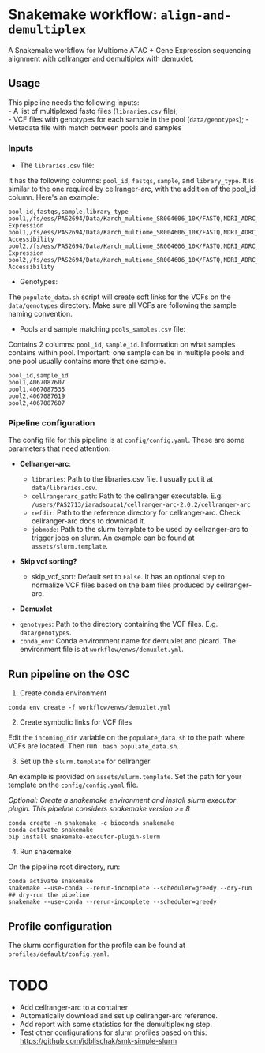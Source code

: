 # Snakemake workflow: `align-and-demultiplex`

A Snakemake workflow for Multiome ATAC + Gene Expression sequencing alignment with cellranger and demultiplex with demuxlet.

## Usage

This pipeline needs the following inputs:  
    - A list of multiplexed fastq files (`libraries.csv` file);  
    - VCF files with genotypes for each sample in the pool (`data/genotypes`);
    - Metadata file with match between pools and samples

### Inputs

- The `libraries.csv` file:

It has the following columns: `pool_id`, `fastqs`, `sample`, and `library_type`. It is similar to the one required by cellranger-arc, with the addition of the pool_id column. Here's an example:

```
pool_id,fastqs,sample,library_type
pool1,/fs/ess/PAS2694/Data/Karch_multiome_SR004606_10X/FASTQ,NDRI_ADRC_Frontal_and_Cerebellum_Pool1,Gene Expression
pool1,/fs/ess/PAS2694/Data/Karch_multiome_SR004606_10X/FASTQ,NDRI_ADRC_Frontal_and_Cerebellum_Pool1_atac,Chromatin Accessibility
pool2,/fs/ess/PAS2694/Data/Karch_multiome_SR004606_10X/FASTQ,NDRI_ADRC_Frontal_and_Cerebellum_Pool2,Gene Expression
pool2,/fs/ess/PAS2694/Data/Karch_multiome_SR004606_10X/FASTQ,NDRI_ADRC_Frontal_and_Cerebellum_Pool2_atac,Chromatin Accessibility
```

- Genotypes: 

The `populate_data.sh` script will create soft links for the VCFs on the `data/genotypes` directory. Make sure all VCFs are following the sample naming convention. 

- Pools and sample matching `pools_samples.csv` file:

Contains 2 columns: `pool_id`, `sample_id`. Information on what samples contains within pool. Important: one sample can be in multiple pools and one pool usually contains more that one sample.
```
pool_id,sample_id
pool1,4067087607
pool1,4067087535
pool2,4067087619
pool2,4067087607
```


###  Pipeline configuration

The config file for this pipeline is at `config/config.yaml`. These are some parameters that need attention:

* **Cellranger-arc**:
    - `libraries`: Path to the libraries.csv file. I usually put it at `data/libraries.csv`.
    - `cellrangerarc_path`: Path to the cellranger executable. E.g. `/users/PAS2713/iaradsouza1/cellranger-arc-2.0.2/cellranger-arc`
    - `refdir`: Path to the reference directory for cellranger-arc. Check cellranger-arc docs to download it. 
    - `jobmode`: Path to the slurm template to be used by cellranger-arc to trigger jobs on slurm. An example can be found at `assets/slurm.template`. 

* **Skip vcf sorting?**
    - skip_vcf_sort: Default set to `False`. It has an optional step to normalize VCF files based on the bam files produced by cellranger-arc. 

* **Demuxlet**
- `genotypes`: Path to the directory containing the VCF files. E.g. `data/genotypes`.
- `conda_env`: Conda environment name for demuxlet and picard. The environment file is at `workflow/envs/demuxlet.yml`.


## Run pipeline on the OSC

1. Create conda environment
```
conda env create -f workflow/envs/demuxlet.yml
```

2. Create symbolic links for VCF files

Edit the `incoming_dir` variable on the `populate_data.sh` to the path where VCFs are located. Then run ` bash populate_data.sh`.

3. Set up the `slurm.template` for cellranger

An example is provided on `assets/slurm.template`. Set the path for your template on the `config/config.yaml` file.

*Optional: Create a snakemake environment and install slurm executor plugin. This pipeline considers snakemake version >= 8*
```
conda create -n snakemake -c bioconda snakemake
conda activate snakemake
pip install snakemake-executor-plugin-slurm
```

4. Run snakemake

On the pipeline root directory, run:

```
conda activate snakemake
snakemake --use-conda --rerun-incomplete --scheduler=greedy --dry-run  ## dry-run the pipeline
snakemake --use-conda --rerun-incomplete --scheduler=greedy
```

## Profile configuration

The slurm configuration for the profile can be found at `profiles/default/config.yaml`.

# TODO

* Add cellranger-arc to a container
* Automatically download and set up cellranger-arc reference. 
* Add report with some statistics for the demultiplexing step. 
* Test other configurations for slurm profiles based on this: https://github.com/jdblischak/smk-simple-slurm


